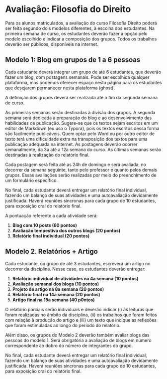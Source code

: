 # Avaliação: Filosofia do Direito

Para os alunos matriculados, a avaliação do curso Filosofia Direito poderá ser feita segundo dois modelos diferentes, à escolha dos estudantes. Na primeira semana de curso, os estudantes deverão fazer a opção pelo modelo escolhido e indicar a composição dos grupos. Todos os trabalhos deverão ser públicos, disponíveis na internet.

## Modelo 1: Blog em grupos de 1 a 6 pessoas

Cada estudante deverá integrar um grupo de até 6 estudantes, que deverão fazer um blog, com postagens semanais. Pode ser escolhida qualquer plataforma, mas podemos oferecer espaço nesta página para os estudantes que desejarem permanecer nesta plataforma (ghost).

A definição dos grupos deverá ser realizada até o fim da segunda semana de curso.

As primeiras semanas serão destinadas à divisão dos grupos. A segunda semana será dedicada à preparação do blog e ao desenvolvimento das habilidades de publicação. Sugere-se que os textos sejam escritos em um editor de Markdown (eu uso o Typora), pois os textos escritos dessa forma são facilmente publicáveis. Quem optar pelo Word ou por outro editor de texto terá uma dificuldade extra na transposição dos textos para uma publicação adequada na internet. As postagens deverão ocorrer semanalmente, da 3a até a 12a semana do curso. As últimas semanas serão destinadas à realização do relatório final.

Cada postagem será feita até as 24h de domingo e será avaliada, no decorrer da semana seguinte, tanto pelo professor e quanto pelos demais grupos. Essas avaliações serão realizadas por meio do preenchimento de um formulário específico.

No final, cada estudante deverá entregar um relatório final individual, fazendo um balanço de suas atividades e uma autoavaliação devidamente justificada. Haverá reuniões síncronas para cada grupo de 10 estudantes, para exposição oral do relatório final.

A pontuação referente a cada atividade será:

1. **Blog com 10 posts (60 pontos)**
2. **Avaliação tempestiva dos outros blogs (20 pontos)**
3. **Relatório final individual (20 pontos)**

## Modelo 2. Relatórios + Artigo

Cada estudante, ou grupo de até 3 estudantes, escreverá um artigo no decorrer da disciplina. Nesse caso, os estudantes deverão entregar:

1. **Relatório individual de atividades na 4a semana (10 pontos)**
2. **Avaliação semanal dos blogs (10 pontos)**
3. **Projeto de artigo na 8a semana (20 pontos)**
4. **Relatório final na 14a semana (20 pontos)**
5. **Artigo final na 15a semana (40 p0ntos)**

O relatório parciais serão individuais e deverão indicar (i) as leituras que foram realizadas no âmbito da disciplina, (ii) os trabalhos que foram feitos com relação à produção do artigo e (iii) um texto que indique as reflexões que foram estimuladas ao longo do período do relatório. 

Além disso, os grupos do Modelo 2 deverão também avaliar blogs das pessoas do modelo 1. Será obrigatória a avaliação de blogs em número correspondente ao dobro do número de integrantes do grupo. 

No final, cada estudante deverá entregar um relatório final individual, fazendo um balanço de suas atividades e uma autoavaliação devidamente justificada. Haverá reuniões síncronas para cada grupo de 10 estudantes, para exposição oral do relatório final.